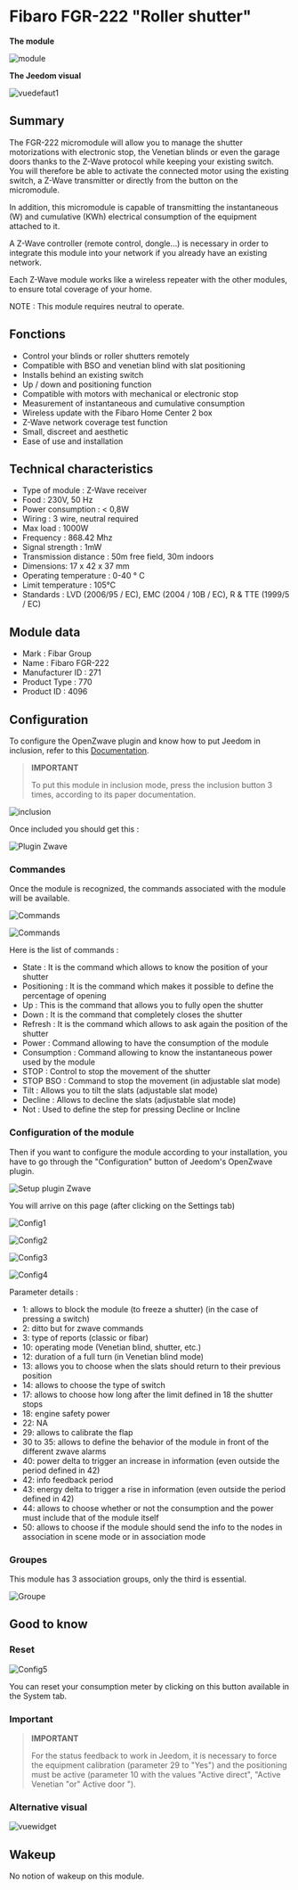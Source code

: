 # Fibaro FGR-222 "Roller shutter"

**The module**

![module](images/fibaro.fgr222/module.jpg)

**The Jeedom visual**

![vuedefaut1](images/fibaro.fgrm222/vuedefaut1.jpg)

## Summary

The FGR-222 micromodule will allow you to manage the shutter motorizations with electronic stop, the Venetian blinds or even the garage doors thanks to the Z-Wave protocol while keeping your existing switch. You will therefore be able to activate the connected motor using the existing switch, a Z-Wave transmitter or directly from the button on the micromodule.

In addition, this micromodule is capable of transmitting the instantaneous (W) and cumulative (KWh) electrical consumption of the equipment attached to it.

A Z-Wave controller (remote control, dongle…) is necessary in order to integrate this module into your network if you already have an existing network.

Each Z-Wave module works like a wireless repeater with the other modules, to ensure total coverage of your home.

NOTE : This module requires neutral to operate.

## Fonctions

-   Control your blinds or roller shutters remotely
-   Compatible with BSO and venetian blind with slat positioning
-   Installs behind an existing switch
-   Up / down and positioning function
-   Compatible with motors with mechanical or electronic stop
-   Measurement of instantaneous and cumulative consumption
-   Wireless update with the Fibaro Home Center 2 box
-   Z-Wave network coverage test function
-   Small, discreet and aesthetic
-   Ease of use and installation

## Technical characteristics

-   Type of module : Z-Wave receiver
-   Food : 230V, 50 Hz
-   Power consumption : &lt; 0,8W
-   Wiring : 3 wire, neutral required
-   Max load : 1000W
-   Frequency : 868.42 Mhz
-   Signal strength : 1mW
-   Transmission distance : 50m free field, 30m indoors
-   Dimensions: 17 x 42 x 37 mm
-   Operating temperature : 0-40 ° C
-   Limit temperature : 105°C
-   Standards : LVD (2006/95 / EC), EMC (2004 / 10B / EC), R & TTE (1999/5 / EC)

## Module data

-   Mark : Fibar Group
-   Name : Fibaro FGR-222
-   Manufacturer ID : 271
-   Product Type : 770
-   Product ID : 4096

## Configuration

To configure the OpenZwave plugin and know how to put Jeedom in inclusion, refer to this [Documentation](https://doc.jeedom.com/en_US/plugins/automation%20protocol/openzwave/).

> **IMPORTANT**
>
> To put this module in inclusion mode, press the inclusion button 3 times, according to its paper documentation.

![inclusion](images/fibaro.fgrm222/inclusion.jpg)

Once included you should get this :

![Plugin Zwave](images/fibaro.fgrm222/information.jpg)

### Commandes

Once the module is recognized, the commands associated with the module will be available.

![Commands](images/fibaro.fgrm222/commandes.jpg)

![Commands](images/fibaro.fgrm222/commandes2.jpg)

Here is the list of commands :

-   State : It is the command which allows to know the position of your shutter
-   Positioning : It is the command which makes it possible to define the percentage of opening
-   Up : This is the command that allows you to fully open the shutter
-   Down : It is the command that completely closes the shutter
-   Refresh : It is the command which allows to ask again the position of the shutter
-   Power : Command allowing to have the consumption of the module
-   Consumption : Command allowing to know the instantaneous power used by the module
-   STOP : Control to stop the movement of the shutter
-   STOP BSO : Command to stop the movement (in adjustable slat mode)
-   Tilt : Allows you to tilt the slats (adjustable slat mode)
-   Decline : Allows to decline the slats (adjustable slat mode)
-   Not : Used to define the step for pressing Decline or Incline

### Configuration of the module

Then if you want to configure the module according to your installation, you have to go through the "Configuration" button of Jeedom's OpenZwave plugin.

![Setup plugin Zwave](images/plugin/bouton_configuration.jpg)

You will arrive on this page (after clicking on the Settings tab)

![Config1](images/fibaro.fgrm222/config1.jpg)

![Config2](images/fibaro.fgrm222/config2.jpg)

![Config3](images/fibaro.fgrm222/config3.jpg)

![Config4](images/fibaro.fgrm222/config4.jpg)

Parameter details :

-   1: allows to block the module (to freeze a shutter) (in the case of pressing a switch)
-   2: ditto but for zwave commands
-   3: type of reports (classic or fibar)
-   10: operating mode (Venetian blind, shutter, etc.)
-   12: duration of a full turn (in Venetian blind mode)
-   13: allows you to choose when the slats should return to their previous position
-   14: allows to choose the type of switch
-   17: allows to choose how long after the limit defined in 18 the shutter stops
-   18: engine safety power
-   22: NA
-   29: allows to calibrate the flap
-   30 to 35: allows to define the behavior of the module in front of the different zwave alarms
-   40: power delta to trigger an increase in information (even outside the period defined in 42)
-   42: info feedback period
-   43: energy delta to trigger a rise in information (even outside the period defined in 42)
-   44: allows to choose whether or not the consumption and the power must include that of the module itself
-   50: allows to choose if the module should send the info to the nodes in association in scene mode or in association mode

### Groupes

This module has 3 association groups, only the third is essential.

![Groupe](images/fibaro.fgrm222/groupe.jpg)

## Good to know

### Reset

![Config5](images/fibaro.fgrm222/config5.jpg)

You can reset your consumption meter by clicking on this button available in the System tab.

### Important

> **IMPORTANT**
>
> For the status feedback to work in Jeedom, it is necessary to force the equipment calibration (parameter 29 to "Yes") and the positioning must be active (parameter 10 with the values "Active direct", "Active Venetian "or" Active door ").

### Alternative visual

![vuewidget](images/fibaro.fgrm222/vuewidget.jpg)

## Wakeup

No notion of wakeup on this module.
